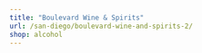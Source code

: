 ```yaml
---
title: "Boulevard Wine & Spirits"
url: /san-diego/boulevard-wine-and-spirits-2/
shop: alcohol
---
```

